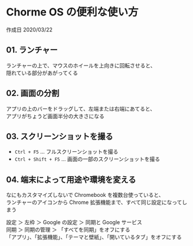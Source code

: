# Chorme OS の便利な使い方

作成日 2020/03/22

## 01. ランチャー

ランチャーの上で、マウスのホイールを上向きに回転させると、\
隠れている部分があがってくる

## 02. 画面の分割

アプリの上のバーをドラッグして、左端または右端にあてると、\
アプリがちょうど画面半分の大きさになる

## 03. スクリーンショットを撮る

- `Ctrl + F5` ... フルスクリーンショットを撮る
- `Ctrl + Shift + F5` ... 画面の一部のスクリーンショットを撮る

## 04. 端末によって用途や環境を変える

なにもカスタマイズしないで Chromebook を複数台使っていると、\
ランチャーのアイコンから Chrome 拡張機能まで、すべて同じ設定になってしまう

設定 ＞ 左枠 ＞ Google の設定 ＞ 同期と Google サービス\
同期 ＞ 同期の管理 ＞ 「すべてを同期」をオフにする\
「アプリ」、「拡張機能」、「テーマと壁紙」、「開いているタブ」をオフにする
